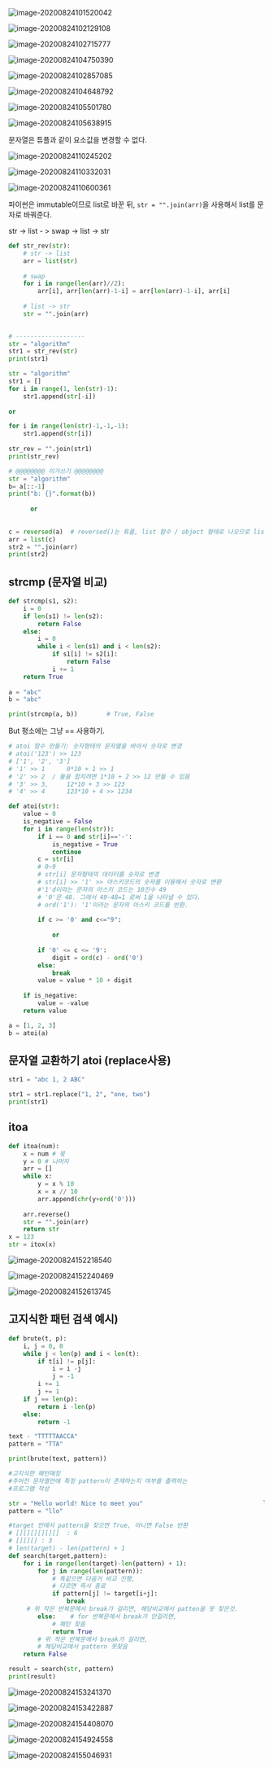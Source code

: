 ![image-20200824101520042](C:\Users\rkdgu\AppData\Roaming\Typora\typora-user-images\image-20200824101520042.png)

![image-20200824102129108](C:\Users\rkdgu\AppData\Roaming\Typora\typora-user-images\image-20200824102129108.png)



![image-20200824102715777](C:\Users\rkdgu\AppData\Roaming\Typora\typora-user-images\image-20200824102715777.png)

![image-20200824104750390](C:\Users\rkdgu\AppData\Roaming\Typora\typora-user-images\image-20200824104750390.png)

![image-20200824102857085](C:\Users\rkdgu\AppData\Roaming\Typora\typora-user-images\image-20200824102857085.png)

![image-20200824104648792](C:\Users\rkdgu\AppData\Roaming\Typora\typora-user-images\image-20200824104648792.png)









![image-20200824105501780](C:\Users\rkdgu\AppData\Roaming\Typora\typora-user-images\image-20200824105501780.png)





![image-20200824105638915](C:\Users\rkdgu\AppData\Roaming\Typora\typora-user-images\image-20200824105638915.png)

문자열은 튜플과 같이 요소값을 변경할 수 없다.



![image-20200824110245202](C:\Users\rkdgu\AppData\Roaming\Typora\typora-user-images\image-20200824110245202.png)





![image-20200824110332031](C:\Users\rkdgu\AppData\Roaming\Typora\typora-user-images\image-20200824110332031.png)





![image-20200824110600361](0824_알고리즘.assets/image-20200824110600361.png)



파이썬은 immutable이므로 list로 바꾼 뒤, `str = "".join(arr)`을 사용해서 list를 문자로 바꿔준다.



str -> list  - > swap    -> list -> str



```python
def str_rev(str):
	# str -> list
    arr = list(str)
    
    # swap
    for i in range(len(arr)//2):
        arr[i], arr[len(arr)-1-i] = arr[len(arr)-1-i], arr[i]
        
    # list -> str
    str = "".join(arr)
    

# -------------------
str = "algorithm"
str1 = str_rev(str)
print(str1)
```

```python
str = "algorithm"
str1 = []
for i in range(1, len(str)-1):
    str1.append(str[-i])
    
or

for i in range(len(str)-1,-1,-1):
    str1.append(str[i])
    
str_rev = "".join(str1)
print(str_rev)
```

```python
# @@@@@@@@ 이거쓰기 @@@@@@@@
str = "algorithm"
b= a[::-1]
print("b: {}".format(b))
            
      or  
      
      
c = reversed(a)  # reversed()는 튜플, list 함수 / object 형태로 나오므로 list씌워줌
arr = list(c)
str2 = "".join(arr)
print(str2)
```



## strcmp (문자열 비교)

```python
def strcmp(s1, s2):
    i = 0
    if len(s1) != len(s2):
        return False
    else:
        i = 0 
        while i < len(s1) and i < len(s2):
            if s1[i] != s2[i]:
                return False
            i += 1
	return True
            
a = "abc"
b = "abc"

print(strcmp(a, b))        # True, False
```

But 평소에는 그냥 == 사용하기.



```python
# atoi 함수 만들기: 숫자형태의 문자열을 바아서 숫자로 변경
# atoi('123') >> 123
# ['1', '2', '3']
# '1' >> 1      0*10 + 1 >> 1
# '2' >> 2  / 둘을 합치려면 1*10 + 2 >> 12 만들 수 있음
# '3' >> 3, 	12*10 + 3 >> 123
# '4' >> 4      123*10 + 4 >> 1234

def atoi(str):
    value = 0
    is_negative = False
    for i in range(len(str)):
        if i == 0 and str[i]=='-':
            is_negative = True
            continue
        c = str[i]
        # 0~9
        # str[i] 문자형태의 데이터를 숫자로 변경
        # str[i] >> '1' >> 아스키코드의 숫자를 이용해서 숫자로 변환
        #'1'd이라는 문자의 아스키 코드는 10진수 49
        # '0'은 48. 그래서 49-48=1 로써 1을 나타낼 수 있다.
        # ord('1'): '1'이라는 문자의 아스키 코드를 반환.
        
        if c >= '0' and c<="9":
            
            or
            
        if '0' <= c <= '9':
            digit = ord(c) - ord('0')
        else:
            break
        value = value * 10 + digit
        
    if is_negative:
        value = -value
    return value

a = [1, 2, 3]
b = atoi(a)
```



## 문자열 교환하기 atoi (replace사용)

```python
str1 = "abc 1, 2 ABC"

str1 = str1.replace("1, 2", "one, two")
print(str1)
```



## itoa

```python
def itoa(num):
    x = num # 몫
    y = 0 # 나머지
    arr = []
    while x:
        y = x % 10
        x = x // 10
        arr.append(chr(y+ord('0')))
        
    arr.reverse()
    str = "".join(arr)
    return str
x = 123
str = itox(x)
```

![image-20200824152218540](0824_알고리즘.assets/image-20200824152218540.png)



![image-20200824152240469](0824_알고리즘.assets/image-20200824152240469.png)



![image-20200824152613745](0824_알고리즘.assets/image-20200824152613745.png)



## 고지식한 패턴 검색 예시)

```python
def brute(t, p):
    i, j = 0, 0
    while j < len(p) and i < len(t):
        if t[i] != p[j]:
            i = i -j
            j = -1
        i += 1
        j += 1
    if j == len(p):
        return i -len(p)
    else:
        return -1

text - "TTTTTAACCA"
pattern = "TTA"

print(brute(text, pattern))
```

```python
#고지식한 패턴매칭
#주어진 문자열안에 특정 pattern이 존재하는지 여부를 출력하는
#프로그램 작성

str = "Hello world! Nice to meet you"                                 lll
pattern = "llo"

#target 안에서 pattern을 찾으면 True, 아니면 False 반환
# [][][][][][]  : 6
# [][][] : 3
# len(target) - len(pattern) + 1
def search(target,pattern):
    for i in range(len(target)-len(pattern) + 1):
        for j in range(len(pattern)):
            # 똑같으면 다음거 비교 진행,
            # 다르면 즉시 종료
            if pattern[j] != target[i+j]:
                break
     # 위 작은 반복문에서 break가 걸리면, 해당비교에서 patten을 못 찾은것.
    	else:    # for 반복문에서 break가 안걸리면,
            # 패턴 찾음
            return True
        # 위 작은 반복문에서 break가 걸리면,
        # 해당비교에서 pattern 못찾음
    return False

result = search(str, pattern)
print(result)
```





![image-20200824153241370](0824_알고리즘.assets/image-20200824153241370.png)

![image-20200824153422887](0824_알고리즘.assets/image-20200824153422887.png)







![image-20200824154408070](0824_알고리즘.assets/image-20200824154408070.png)



![image-20200824154924558](0824_알고리즘.assets/image-20200824154924558.png)





![image-20200824155046931](0824_알고리즘.assets/image-20200824155046931.png)